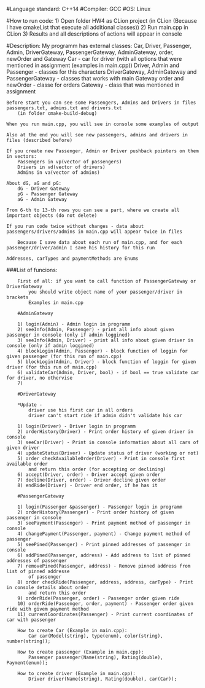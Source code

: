 #Language standard: C++14
#Compiler: GCC
#OS: Linux

#How to run code:
    1) Open folder HW4 as CLion project (in CLion (Because I have cmakeList that execute all additional classes))
    2) Run main.cpp in CLion
    3) Results and all descriptions of actions will appear in console

#Description:
    My programm has external classes: Car, Driver, Passenger, Admin, DriverGateway, PassengerGateway, AdminGateway, order, newOrder and Gateway
        Car - car for driver (with all options that were mentioned in assignment (examples in main.cpp))
        Driver, Admin and Passenger - classes for this characters
        DriverGateway, AdminGateway and PassengerGateway - classes that works with main Gateway
        order and newOrder - classe for orders
        Gateway - class that was mentioned in assignment
    
    Before start you can see some Passengers, Admins and Drivers in files passengers.txt, admins.txt and drivers.txt
        (in folder cmake-build-debug)

    When you run main.cpp, you will see in console some examples of output

    Also at the end you will see new passengers, admins and drivers in files (described before)

    If you create new Passenger, Admin or Driver pushback pointers on them in vectors:
        Passengers in vp(vector of passengers)
        Drivers in vd(vector of drivers)
        Admins in va(vector of admins)

    About dG, aG and pG:
        dG - Driver Gateway
        pG - Passenger Gateway
        aG - Admin Gateway
    
    From 6-th to 13-th rows you can see a part, where we create all important objects (do not delete)
        
    If you run code twice without changes - data about passengers/drivers/admins in main.cpp will appear twice in files
       
        Because I save data about each run of main.cpp, and for each passenger/driver/admin I save his history for this run

    Addresses, carTypes and paymentMethods are Enums

###List of funcions:

        First of all: if you want to call function of PassengerGateway or DriverGateway
            you should write object name of your passenger/driver in brackets
            Examples in main.cpp

        #AdminGateway
        
        1) login(Admin) - Admin login in programm
        2) seeInfo(Admin, Passenger) - print all info about given passenger in console (only if admin loggined)
        3) seeInfo(Admin, Driver) - print all info about given driver in console (only if admin loggined)
        4) blockLogin(Admin, Passenger) - block function of loggin for given passenger (for this run of main.cpp)
        5) blockLogin(Admin, Driver) - block function of loggin for given driver (for this run of main.cpp)
        6) validateCar(Admin, Driver, bool) - if bool == true validate car for driver, no othervise
        7) 

        #DriverGateway

        *Update - 
            driver use his first car in all orders
            driver can't start ride if admin didn't validate his car
        
        1) login(Driver) - Driver login in programm
        2) orderHistory(Driver) - Print order history of given driver in console
        3) seeCar(Driver) - Print in console information about all cars of given driver
        4) updateStatus(Driver) - Update status of driver (working or not)
        5) order checkAvailableOrder(Driver) - Print in console first available order 
            and return this order (for accepting or declining)
        6) accept(Driver, order) - Driver accept given order
        7) decline(Driver, order) - Driver decline given order
        8) endRide(Driver) - Driver end order, if he has it

        #PassengerGateway

        1) login(Passenger &passenger) - Passenger login in programm
        2) orderHistory(Passenger) - Print order history of given passenger in console
        3) seePayment(Passenger) - Print payment method of passenger in console
        4) changePayment(Passenger, payment) - Change payment method of passenger
        5) seePined(Passenger) - Print pinned addresses of passenger in console
        6) addPined(Passenger, address) - Add address to list of pinned addresses of passenger
        7) removePined(Passenger, address) - Remove pinned address from list of pinned addresse 
            of passenger
        8) order checkRide(Passenger, address, address, carType) - Print in console details about order 
            and return this order
        9) orderRide(Passenger, order) - Passenger order given ride
        10) orderRide(Passenger, order, payment) - Passenger order given ride with givem payment method
        11) currentCoordinates(Passenger) - Print current coordinates of car with passenger

        How to create Car (Example in main.cpp):
            Car car(Model(string), type(enum), color(string), number(string));

        How to create passenger (Example in main.cpp):
            Passenger passenger(Name(string), Rating(double), Payment(enum));

        How to create driver (Example in main.cpp):
            Driver driver(Name(string), Rating(double), car(Car));